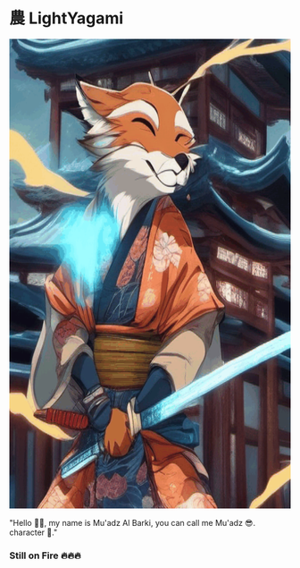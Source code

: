 # 農 LightYagami

<img src="IMG/Fox.gif" width="1080" height="840" alt="GIF">

"Hello 🙌🙌, my name is Mu'adz Al Barki, you can call me Mu'adz 😎. character 👹."

### Still on Fire 🔥🔥🔥
